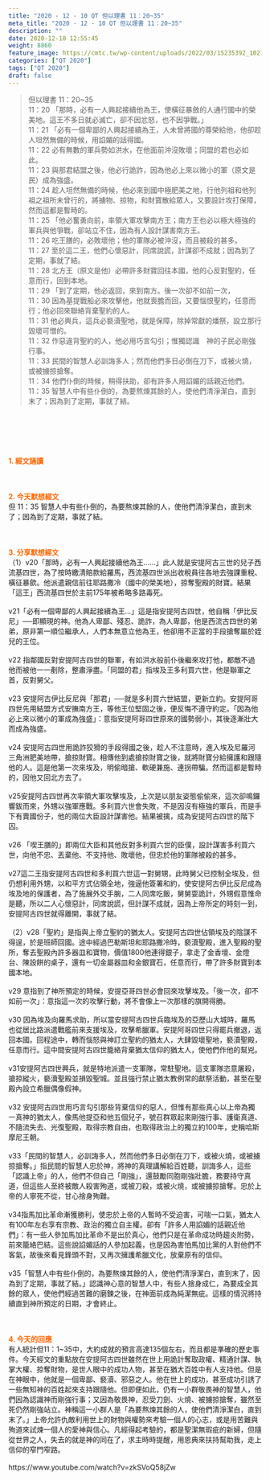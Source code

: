 ```yaml
---
title: "2020 - 12 - 10 QT 但以理書 11：20~35"
meta_title: "2020 - 12 - 10 QT 但以理書 11：20~35"
description: ""
date: 2020-12-10 12:55:45
weight: 8860
feature_image: https://cmtc.tw/wp-content/uploads/2022/03/15235392_10211799862337740_180693556567566654_o-1.webp
categories: ["QT 2020"]
tags: ["QT 2020"]
draft: false
---
```


<blockquote>但以理書 11：20~35<br />
11：20 「那時，必有一人興起接續他為王，使橫征暴斂的人通行國中的榮美地。這王不多日就必滅亡，卻不因忿怒，也不因爭戰。」<br />
11：21 「必有一個卑鄙的人興起接續為王，人未曾將國的尊榮給他，他卻趁人坦然無備的時候，用諂媚的話得國。<br />
11：22 必有無數的軍兵勢如洪水，在他面前沖沒敗壞；同盟的君也必如此。<br />
11：23 與那君結盟之後，他必行詭詐，因為他必上來以微小的軍（原文是民）成為強盛。<br />
11：24 趁人坦然無備的時候，他必來到國中極肥美之地，行他列祖和他列祖之祖所未曾行的，將擄物、掠物，和財寶散給眾人，又要設計攻打保障，然而這都是暫時的。<br />
11：25 「他必奮勇向前，率領大軍攻擊南方王；南方王也必以極大極強的軍兵與他爭戰，卻站立不住，因為有人設計謀害南方王。<br />
11：26 吃王膳的，必敗壞他；他的軍隊必被沖沒，而且被殺的甚多。<br />
11：27 至於這二王，他們心懷惡計，同席說謊，計謀卻不成就；因為到了定期，事就了結。<br />
11：28 北方王（原文是他）必帶許多財寶回往本國，他的心反對聖約，任意而行，回到本地。<br />
11：29 「到了定期，他必返回，來到南方。後一次卻不如前一次，<br />
11：30 因為基提戰船必來攻擊他，他就喪膽而回，又要惱恨聖約，任意而行；他必回來聯絡背棄聖約的人。<br />
11：31 他必興兵，這兵必褻瀆聖地，就是保障，除掉常獻的燔祭，設立那行毀壞可憎的。<br />
11：32 作惡違背聖約的人，他必用巧言勾引；惟獨認識　神的子民必剛強行事。<br />
11：33 民間的智慧人必訓誨多人；然而他們多日必倒在刀下，或被火燒，或被擄掠搶奪。<br />
11：34 他們仆倒的時候，稍得扶助，卻有許多人用諂媚的話親近他們。<br />
11：35 智慧人中有些仆倒的，為要熬煉其餘的人，使他們清淨潔白，直到末了；因為到了定期，事就了結。</blockquote><br />
&nbsp;<br />
<br />
&nbsp;<br />
<br />
<span style="color: #ff6600;"><strong>1. </strong><strong>經文誦讀</strong></span><br />
<br />
<span style="color: #ff6600;"><strong> </strong></span><br />
<br />
<span style="color: #ff6600;"><strong>2. 今天默想</strong><strong>經文<br />
</strong></span>但 11：35 智慧人中有些仆倒的，為要熬煉其餘的人，使他們清淨潔白，直到末了；因為到了定期，事就了結。<br />
<br />
&nbsp;<br />
<br />
<span style="color: #ff6600;"><strong>3. 分享默想經文<br />
</strong></span>（1）v20「那時，必有一人興起接續他為王……」此人就是安提阿古三世的兒子西流基四世，為了按時繳清賠款給羅馬，西流基四世派出收稅員往各地去強課重稅、橫征暴歛。他派遣親信前往耶路撒冷（國中的榮美地），掠奪聖殿的財寶。結果「這王」西流基四世於主前175年被希略多路毒死。<br />
<br />
v21「必有一個卑鄙的人興起接續為王…」這是指安提阿古四世，他自稱「伊比反尼」──即顯現的神。他為人卑鄙、殘忍、詭詐，為人卑鄙，他是西流古四世的弟弟，原非第一順位繼承人，人們本無意立他為王，他卻用不正當的手段搶奪屬於姪兒的王位。<br />
<br />
v22 指鄰國反對安提阿古四世的聯軍，有如洪水般前仆後繼來攻打他，都敵不過他而被他一一剷除，整肅淨盡。「同盟的君」指埃及王多利買六世，他是聯軍之首，反對舅父。<br />
<br />
v23 安提阿古伊比反尼與「那君」──就是多利買六世結盟，更新立約。安提阿哥四世先用結盟方式安撫南方王，等他王位堅固之後，便反悔不遵守約定。「因為他必上來以微小的軍成為強盛」：意指安提阿哥四世原來的國勢弱小，其後逐漸壯大而成為強盛。<br />
<br />
v24 安提阿古四世用詭詐狡猾的手段得國之後，趁人不注意時，進入埃及尼羅河三角洲肥美地帶，搶掠財寶。相傳他到處搶掠財寶之後，就將財寶分給擁護和跟隨他的人。這是他第一次來埃及，明偷暗搶、軟硬兼施、連拐帶騙。然而這都是暫時的，因他又回北方去了。<br />
<br />
v25安提阿古四世再次率領大軍攻擊埃及，上次是以朋友姿態偷偷來，這次卻鳴鑼響鈸而來，外甥以強軍應戰。多利買六世會失敗，不是因沒有極強的軍兵，而是手下有賣國份子，他的兩位大臣設計謀害他。結果被擒，成為安提阿古四世的階下囚。<br />
<br />
v26 「喫王膳的」即兩位大臣和其他反對多利買六世的臣僕，設計謀害多利買六世，向他不忠、丟棄他、不支持他、敗壞他，但忠於他的軍隊被殺的甚多。<br />
<br />
v27這二王指安提阿古四世和多利買六世這一對舅甥，此時舅父已控制全埃及，但仍想利用外甥，以和平方式佔領全地，強逼他簽署和約，使安提阿古伊比反尼成為埃及地的保護者，為了施展外交手腕，二人同席吃飯，舅舅耍詭計，外甥假意惟命是聽，所以二人心懷惡計，同席說謊，但計謀不成就，因為上帝所定的時刻一到，安提阿古四世就得離開，事就了結。<br />
<br />
（2）v28「聖約」是指與上帝立聖約的猶太人。安提阿古四世佔領埃及的陰謀不得逞，於是班師回國。途中經過巴勒斯坦和耶路撒冷時，褻瀆聖殿，進入聖殿的聖所，奪去聖殿內許多器皿和寶物，價值1800他連得銀子，拿走了金香壇、金燈台、陳設餅的桌子，還有一切金屬器皿和金銀寶石，任意而行，帶了許多財寶到本國本地。<br />
<br />
v29 意指到了神所預定的時候，安提亞哥四世必會回來攻擊埃及。「後一次，卻不如前一次」：意指這一次的攻擊行動，將不會像上一次那樣的旗開得勝。<br />
<br />
v30 因為埃及向羅馬求助，所以當安提阿古四世兵臨埃及的亞歷山大城時，羅馬也從居比路派遣戰艦前來支援埃及，攻擊希臘軍。安提阿哥四世只得罷兵撤退，返回本國。回程途中，轉而惱怒與神訂立聖約的猶太人，大肆毀壞聖地，褻瀆聖殿，任意而行。這中間安提阿古四世籠絡背棄猶太信仰的猶太人，使他們作他的幫兇。<br />
<br />
v31安提阿古四世興兵，就是特地派遣一支軍隊，常駐聖地。這支軍隊恣意屠殺，搶掠縱火，褻瀆聖殿並損毀聖城。並且強行禁止猶太教例常的獻祭活動，甚至在聖殿內設立希臘偶像假神。<br />
<br />
v32 安提阿古四世用巧言勾引那些背棄信仰的惡人，但惟有那些真心以上帝為獨一真神的猶太人，像馬他提亞和他五個兒子，號召群眾起來剛強行事、護衛真道、不隨流失去、光復聖殿，取得宗教自由，也取得政治上的獨立約100年，史稱哈斯摩尼王朝。<br />
<br />
v33「民間的智慧人，必訓誨多人，然而他們多日必倒在刀下，或被火燒，或被擄掠搶奪。」指民間的智慧人忠於神，將神的真理講解給百姓聽，訓誨多人，這些「認識上帝」的人，他們不但自己「剛強」，還鼓勵同胞剛強壯膽，務要持守真道，但這些人至終被敵人殺害殉道，或被刀殺，或被火燒，或被擄掠搶奪。忠於上帝的人寧死不從，甘心捨身殉難。<br />
<br />
v34指馬加比革命漸獲勝利，使忠於上帝的人暫時不受迫害，可喘一口氣，猶太人有100年左右享有宗教、政治的獨立自主權。卻有「許多人用諂媚的話親近他們」：有一些人參加馬加比革命不是出於真心，他們只是在革命成功時趨炎附勢，前來籠絡巴結。這些說諂媚話的人參加起義，也是因為害怕馬加比黨的人對他們不客氣，故後來看見鋒頭不對，又再次擁護希臘文化，放棄原有的信仰。<br />
<br />
v35「智慧人中有些仆倒的，為要熬煉其餘的人，使他們清淨潔白，直到末了，因為到了定期，事就了結。」認識神心意的智慧人中，有些人捨身成仁，為要成全其餘的眾人，使他們經過苦難的磨鍊之後，在神面前成為純潔無疵。這樣的情況將持續直到神所預定的日期，才會終止。<br />
<br />
&nbsp;<br />
<br />
<span style="color: #ff6600;"><strong>4. 今天的回應<br />
</strong></span>有人統計但11：1~35中，大約成就的預言高達135個左右，而且都是準確的歷史事件。今天經文的重點放在安提阿古四世雖然在世上用詭計奪取政權、精通計謀、執掌大權、掠奪財物，是世人眼中的成功人物，甚至在猶大百姓中有人支持他。但是在神眼中，他就是一個卑鄙、褻瀆、邪惡之人。他在世上的成功，甚至成功引誘了一些無知神的百姓起來支持跟隨他。但即便如此，仍有一小群敬畏神的智慧人，他們因為認識神而剛強行事；又因為敬畏神，忍受刀劍、火燒、被擄掠搶奪，雖然至死仍然剛強站立。神稱這一小群人是「為要熬煉其餘的人，使他們清淨潔白，直到末了。」上帝允許仇敵利用世上的財物與權勢來考驗一個人的心志，或是用苦難與殉道來試煉一個人的愛神與信心。凡經得起考驗的，都是聖潔無瑕疵的新婦，但隨從世界之人，失去的就是神的同在了，求主時時提醒，用恩典來扶持幫助我，走上信仰的窄門窄路。<br />
<br />
https://www.youtube.com/watch?v=zkSVoQ58jZw
        